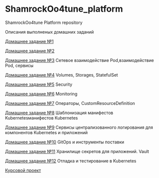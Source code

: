 # ShamrockOo4tune_platform
ShamrockOo4tune Platform repository

Описания выполненых домашних заданий

[Домашнее задание №1](/documentation/homework-1.MD)

[Домашнее задание №2](/documentation/homework-2.MD)

[Домашнее задание №3](/documentation/homework-3.MD) Сетевое взаимодействие Pod,взаимодействие Pod, сервисы

[Домашнее задание №4](/documentation/homework-4.MD) Volumes, Storages, StatefulSet  

[Домашнее задание №5](/documentation/homework-5.MD) Security  

[Домашнее задание №6](/documentation/homework-6.MD) Monitoring  

[Домашнее задание №7](/documentation/homework-7.MD) Операторы, CustomResourceDefinition  

[Домашнее задание №8](/documentation/homework-8.MD) Шаблонизация манифестов Kubernetesманифестов Kubernetes

[Домашнее задание №9](/documentation/homework-9.MD) Сервисы централизованного логирования для компонентов Kubernetes и приложений   

[Домашнее задание №10](/documentation/homework-10.MD) GitOps и инструменты поставки    

[Домашнее задание №11](/documentation/homework-11.MD) Хранилище секретов для приложений. Vault  

[Домашнее задание №12](/documentation/homework-12.MD) Отладка и тестирование в Kubernetes  

[Курсовой проект](/documentation/kursovoy_proekt.MD)
